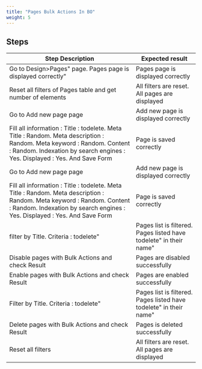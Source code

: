 ```yaml
---
title: "Pages Bulk Actions In BO"
weight: 5
---
```

## Steps
| Step Description | Expected result |
| ----- | ----- |
| Go to Design>Pages" page. Pages page is displayed correctly" | Pages page is displayed correctly |
| Reset all filters of Pages table and get number of elements | All filters are reset. All pages are displayed |
| Go to Add new page page | Add new page is displayed correctly |
| Fill all information : Title : todelete. Meta Title : Random. Meta description : Random. Meta keyword : Random. Content : Random. Indexation by search engines : Yes. Displayed : Yes. And Save Form | Page is saved correctly |
| Go to Add new page page | Add new page is displayed correctly |
| Fill all information : Title : todelete. Meta Title : Random. Meta description : Random. Meta keyword : Random. Content : Random. Indexation by search engines : Yes. Displayed : Yes. And Save Form | Page is saved correctly |
| filter by Title. Criteria : todelete" | Pages list is filtered. Pages listed have todelete" in their name" |
| Disable pages with Bulk Actions and check Result | Pages are disabled successfully |
| Enable pages with Bulk Actions and check Result | Pages are enabled successfully |
| Filter by Title. Criteria : todelete" | Pages list is filtered. Pages listed have todelete" in their name" |
| Delete pages with Bulk Actions and check Result | Pages is deleted successfully |
| Reset all filters | All filters are reset. All pages are displayed |
